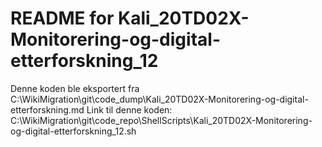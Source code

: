 # README for Kali_20TD02X-Monitorering-og-digital-etterforskning_12
Denne koden ble eksportert fra C:\WikiMigration\git\code_dump\Kali_20TD02X-Monitorering-og-digital-etterforskning.md
Link til denne koden: C:\WikiMigration\git\code_repo\ShellScripts\Kali_20TD02X-Monitorering-og-digital-etterforskning_12.sh
